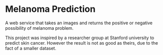 Melanoma Prediction
====

A web service that takes an images and returns the positive or negative possibility of  melanoma problem.

This project was inspired by a researcher group at Stanford university to predict skin cancer. However the result is not as good as theirs, due to the fact of a smaller dataset.

